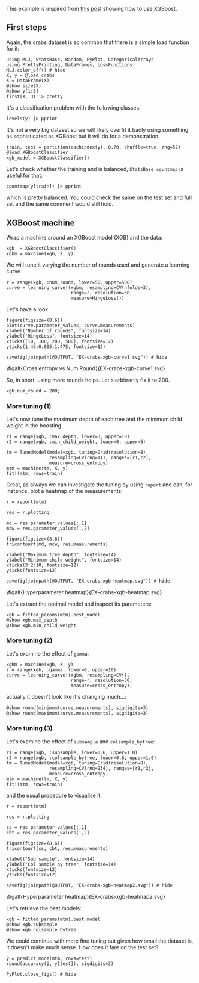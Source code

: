 <!--This file was generated, do not modify it.-->
This example is inspired from [this post](https://www.analyticsvidhya.com/blog/2016/03/complete-guide-parameter-tuning-xgboost-with-codes-python/) showing how to use XGBoost.

## First steps

Again, the crabs dataset is so common that there is a  simple load function for it:

```julia:ex1
using MLJ, StatsBase, Random, PyPlot, CategoricalArrays
using PrettyPrinting, DataFrames, LossFunctions
MLJ.color_off() # hide
X, y = @load_crabs
X = DataFrame(X)
@show size(X)
@show y[1:3]
first(X, 3) |> pretty
```

It's a classification problem with the following classes:

```julia:ex2
levels(y) |> pprint
```

It's not a very big dataset so we will likely overfit it badly using something as sophisticated as XGBoost but it will do for a demonstration.

```julia:ex3
train, test = partition(eachindex(y), 0.70, shuffle=true, rng=52)
@load XGBoostClassifier
xgb_model = XGBoostClassifier()
```

Let's check whether the training and  is balanced, `StatsBase.countmap` is useful for that:

```julia:ex4
countmap(y[train]) |> pprint
```

which is pretty balanced. You could check the same on the test set and full set and the same comment would still hold.

## XGBoost machine

Wrap a machine around an XGBoost model (XGB) and the data:

```julia:ex5
xgb  = XGBoostClassifier()
xgbm = machine(xgb, X, y)
```

We will tune it varying the number of rounds used and generate a learning curve

```julia:ex6
r = range(xgb, :num_round, lower=50, upper=500)
curve = learning_curve!(xgbm, resampling=CV(nfolds=3),
                        range=r, resolution=50,
                        measure=HingeLoss())
```

Let's have a look

```julia:ex7
figure(figsize=(8,6))
plot(curve.parameter_values, curve.measurements)
xlabel("Number of rounds", fontsize=14)
ylabel("HingeLoss", fontsize=14)
xticks([10, 100, 200, 500], fontsize=12)
yticks(1.46:0.005:1.475, fontsize=12)

savefig(joinpath(@OUTPUT, "EX-crabs-xgb-curve1.svg")) # hide
```

\figalt{Cross entropy vs Num Round}{EX-crabs-xgb-curve1.svg}

So, in short, using more rounds helps. Let's arbitrarily fix it to 200.

```julia:ex8
xgb.num_round = 200;
```

### More tuning (1)

Let's now tune the maximum depth of each tree and the minimum child weight in the boosting.

```julia:ex9
r1 = range(xgb, :max_depth, lower=3, upper=10)
r2 = range(xgb, :min_child_weight, lower=0, upper=5)

tm = TunedModel(model=xgb, tuning=Grid(resolution=8),
                resampling=CV(rng=11), ranges=[r1,r2],
                measure=cross_entropy)
mtm = machine(tm, X, y)
fit!(mtm, rows=train)
```

Great, as always we can investigate the tuning by using `report` and can, for instance, plot a heatmap of the measurements:

```julia:ex10
r = report(mtm)

res = r.plotting

md = res.parameter_values[:,1]
mcw = res.parameter_values[:,2]

figure(figsize=(8,6))
tricontourf(md, mcw, res.measurements)

xlabel("Maximum tree depth", fontsize=14)
ylabel("Minimum child weight", fontsize=14)
xticks(3:2:10, fontsize=12)
yticks(fontsize=12)

savefig(joinpath(@OUTPUT, "EX-crabs-xgb-heatmap.svg")) # hide
```

\figalt{Hyperparameter heatmap}{EX-crabs-xgb-heatmap.svg}

Let's extract the optimal model and inspect its parameters:

```julia:ex11
xgb = fitted_params(mtm).best_model
@show xgb.max_depth
@show xgb.min_child_weight
```

### More tuning (2)

Let's examine the effect of `gamma`:

```julia:ex12
xgbm = machine(xgb, X, y)
r = range(xgb, :gamma, lower=0, upper=10)
curve = learning_curve!(xgbm, resampling=CV(),
                        range=r, resolution=30,
                        measure=cross_entropy);
```

actually it doesn't look like it's changing much...:

```julia:ex13
@show round(minimum(curve.measurements), sigdigits=3)
@show round(maximum(curve.measurements), sigdigits=3)
```

### More tuning (3)

Let's examine the effect of `subsample` and `colsample_bytree`:

```julia:ex14
r1 = range(xgb, :subsample, lower=0.6, upper=1.0)
r2 = range(xgb, :colsample_bytree, lower=0.6, upper=1.0)
tm = TunedModel(model=xgb, tuning=Grid(resolution=8),
                resampling=CV(rng=234), ranges=[r1,r2],
                measure=cross_entropy)
mtm = machine(tm, X, y)
fit!(mtm, rows=train)
```

and the usual procedure to visualise it:

```julia:ex15
r = report(mtm)

res = r.plotting

ss = res.parameter_values[:,1]
cbt = res.parameter_values[:,2]

figure(figsize=(8,6))
tricontourf(ss, cbt, res.measurements)

xlabel("Sub sample", fontsize=14)
ylabel("Col sample by tree", fontsize=14)
xticks(fontsize=12)
yticks(fontsize=12)

savefig(joinpath(@OUTPUT, "EX-crabs-xgb-heatmap2.svg")) # hide
```

\figalt{Hyperparameter heatmap}{EX-crabs-xgb-heatmap2.svg}

Let's retrieve the best models:

```julia:ex16
xgb = fitted_params(mtm).best_model
@show xgb.subsample
@show xgb.colsample_bytree
```

We could continue with more fine tuning but given how small the dataset is, it doesn't make much sense.
How does it fare on the test set?

```julia:ex17
ŷ = predict_mode(mtm, rows=test)
round(accuracy(ŷ, y[test]), sigdigits=3)

PyPlot.close_figs() # hide
```

